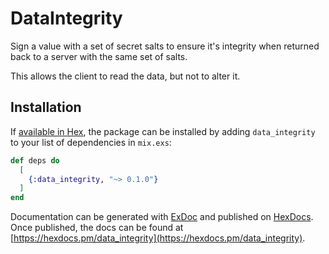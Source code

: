 # DataIntegrity

Sign a value with a set of secret salts to ensure it's
integrity when returned back to a server with the same
set of salts.

This allows the client to read the data, but not to
alter it.

## Installation

If [available in Hex](https://hex.pm/docs/publish), the package can be installed
by adding `data_integrity` to your list of dependencies in `mix.exs`:

```elixir
def deps do
  [
    {:data_integrity, "~> 0.1.0"}
  ]
end
```

Documentation can be generated with [ExDoc](https://github.com/elixir-lang/ex_doc)
and published on [HexDocs](https://hexdocs.pm). Once published, the docs can
be found at [https://hexdocs.pm/data_integrity](https://hexdocs.pm/data_integrity).
